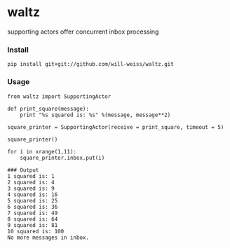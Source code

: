 waltz
=====

supporting actors offer concurrent inbox processing

### Install

<pre><code>pip install git+git://github.com/will-weiss/waltz.git</code></pre>

### Usage

<pre><code>from waltz import SupportingActor

def print_square(message):
    print "%s squared is: %s" %(message, message**2)

square_printer = SupportingActor(receive = print_square, timeout = 5)

square_printer()

for i in xrange(1,11):
    square_printer.inbox.put(i)

### Output
1 squared is: 1
2 squared is: 4
3 squared is: 9
4 squared is: 16
5 squared is: 25
6 squared is: 36
7 squared is: 49
8 squared is: 64
9 squared is: 81
10 squared is: 100
No more messages in inbox.</code></pre>